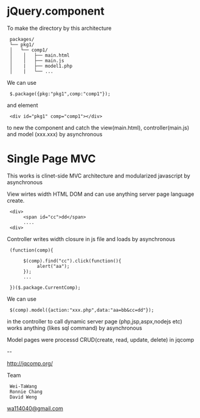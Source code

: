 jQuery.component
=================


To make the directory by this architecture 

     packages/
     └── pkg1/
     │   └── comp1/
     │    │   ├── main.html
     │    │   ├── main.js
     │    |   ├── model1.php
     │    |   └── ...

We can use

     $.package({pkg:"pkg1",comp:"comp1"}); 

and element

     <div id="pkg1" comp="comp1"></div>

to new the component and catch the view(main.html), controller(main.js) and model (xxx.xxx) by asynchronous

Single Page MVC
=================

This works is clinet-side MVC architecture and modularized javascript by asynchronous

View wirtes width HTML DOM and can use anything server page language create.

     <div>
          <span id="cc">dd</span>
          ....
     <div>

Controller writes width closure in js file and loads by asynchronous

     (function(comp){
          
          $(comp).find("cc").click(function(){
               alert("aa");
          });
          ...
          
     })($.package.CurrentComp);


We can use 

     $(comp).model({action:"xxx.php",data:"aa=bb&cc=dd"}); 

in the controller to call dynamic server page (php,jsp,aspx,nodejs etc) works anything (likes sql command) by asynchronous

Model pages were processd CRUD(create, read, update, delete) in jqcomp

--

http://jqcomp.org/

Team

     Wei-TaWang
     Ronnie Chang
     David Weng

wa114040@gmail.com
